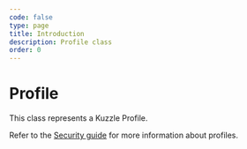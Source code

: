 ```yaml
---
code: false
type: page
title: Introduction
description: Profile class
order: 0
---
```


# Profile

This class represents a Kuzzle Profile.

Refer to the [Security guide](/core/1/guides/essentials/security#defining-profiles) for more information about profiles.
